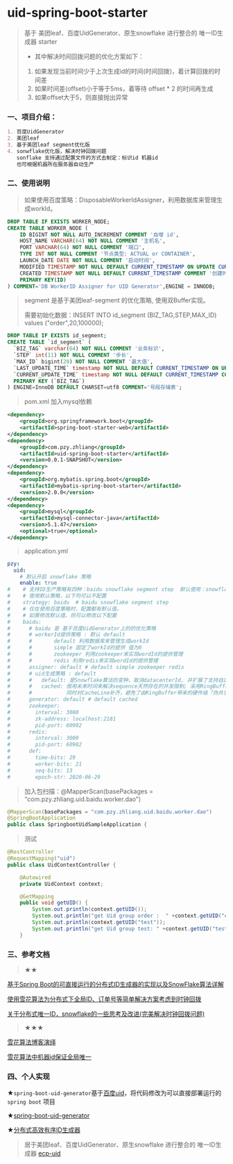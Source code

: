 # uid-spring-boot-starter
> 基于 美团leaf、百度UidGenerator、原生snowflake 进行整合的 唯一ID生成器 starter
>
> - 其中解决时间回拨问题的优化方案如下：
>  1. 如果发现当前时间少于上次生成id的时间(时间回拨)，着计算回拨的时间差
>  2. 如果时间差(offset)小于等于5ms，着等待 offset * 2 的时间再生成
>  3. 如果offset大于5，则直接抛出异常

### 一、项目介绍：
```markdown
1. 百度UidGenerator
2. 美团leaf
3. 基于美团leaf segment优化版
4. sonwflake优化版，解决时钟回拨问题
   sonflake 支持通过配置文件的方式去制定：标识id 机器id 
   也可根据机器所在服务器自动生产
```

### 二、使用说明
> 如果使用百度策略：DisposableWorkerIdAssigner，利用数据库来管理生成workId。
```sql
DROP TABLE IF EXISTS WORKER_NODE;
CREATE TABLE WORKER_NODE (
    ID BIGINT NOT NULL AUTO_INCREMENT COMMENT '自增 id',
    HOST_NAME VARCHAR(64) NOT NULL COMMENT '主机名',
    PORT VARCHAR(64) NOT NULL COMMENT '端口',
    TYPE INT NOT NULL COMMENT '节点类型: ACTUAL or CONTAINER',
    LAUNCH_DATE DATE NOT NULL COMMENT '启动时间',
    MODIFIED TIMESTAMP NOT NULL DEFAULT CURRENT_TIMESTAMP ON UPDATE CURRENT_TIMESTAMP COMMENT '修改时间',
    CREATED TIMESTAMP NOT NULL DEFAULT CURRENT_TIMESTAMP COMMENT '创建时间',
    PRIMARY KEY(ID)
) COMMENT='DB WorkerID Assigner for UID Generator',ENGINE = INNODB;
```
> segment 是基于美团leaf-segment 的优化策略, 使用双Buffer实现。
> 
> 需要初始化数据：INSERT INTO id_segment (BIZ_TAG,STEP,MAX_ID) values ("order",20,100000);
```sql
DROP TABLE IF EXISTS id_segment;
CREATE TABLE `id_segment` (
  `BIZ_TAG` varchar(64) NOT NULL COMMENT '业务标识',
  `STEP` int(11) NOT NULL COMMENT '步长',
  `MAX_ID` bigint(20) NOT NULL COMMENT '最大值',
  `LAST_UPDATE_TIME` timestamp NOT NULL DEFAULT CURRENT_TIMESTAMP ON UPDATE CURRENT_TIMESTAMP COMMENT '上次修改时间',
  `CURRENT_UPDATE_TIME` timestamp NOT NULL DEFAULT CURRENT_TIMESTAMP COMMENT '当前修改时间',
  PRIMARY KEY (`BIZ_TAG`)
) ENGINE=InnoDB DEFAULT CHARSET=utf8 COMMENT='号段存储表';
```

> pom.xml 加入mysql依赖
```xml
<dependency>
    <groupId>org.springframework.boot</groupId>
    <artifactId>spring-boot-starter-web</artifactId>
</dependency>
<dependency>
    <groupId>com.pzy.zhliang</groupId>
    <artifactId>uid-spring-boot-starter</artifactId>
    <version>0.0.1-SNAPSHOT</version>
</dependency>
<dependency>
    <groupId>org.mybatis.spring.boot</groupId>
    <artifactId>mybatis-spring-boot-starter</artifactId>
    <version>2.0.0</version>
</dependency>
<dependency>
    <groupId>mysql</groupId>
    <artifactId>mysql-connector-java</artifactId>
    <version>5.1.47</version>
    <optional>true</optional>
</dependency>
```
> application.yml 
```yaml
pzy:
  uid:
    # 默认开启 snowflake 策略
    enable: true
#    # 支持ID生产策略有四种：baidu snowflake segment step  默认使用：snowflake
#    # 使用默认策略，以下均可以不配置
#    strategy: baidu  # baidu snowflake segment step
#    # 仅在使用百度策略时，配置都有默认值。
#    # 如需修改默认值，则可以修改以下配置
#    baidu:
#      # baidu 是 基于百度UidGenerator上的的优化策略
#      # workerId提供策略 : 默认 default
#      #       default 利用数据库来管理生成workId 
#      #       simple 固定了workId的提供 值为0 
#      #       zookeeper 利用zookeeper来实现wordId的提供管理 
#      #       redis 利用redis来实现wordId的提供管理 
#      assigner: default # default simple zookeeper redis
#      # uid生成策略 : default
#      #   default: 是Snowflake算法的变种，取消datacenterId, 并扩展了支持自定义workerId位数和初始化策略
#      #   cached: 借用未来时间来解决sequence天然存在的并发限制; 采用RingBuffer来缓存已生成的UID, 并行化UID的生产和消费,
#      #           同时对CacheLine补齐，避免了由RingBuffer带来的硬件级「伪共享」问题. 最终单机QPS可达600万
#      generator: default # default cached
#      zookeeper:
#        interval: 3000
#        zk-address: localhost:2181
#        pid-port: 60982
#      redis:
#        interval: 3000
#        pid-port: 60982
#      def:
#        time-bits: 29
#        worker-bits: 21
#        seq-bits: 13
#        epoch-str: 2020-06-29
```

> 加入包扫描：@MapperScan(basePackages = "com.pzy.zhliang.uid.baidu.worker.dao")
```java
@MapperScan(basePackages = "com.pzy.zhliang.uid.baidu.worker.dao")
@SpringBootApplication
public class SpringbootUidSampleApplication {
```

> 测试
```java
@RestController
@RequestMapping("uid")
public class UidContextController {

    @Autowired
    private UidContext context;

    @GetMapping
    public void getUID() {
        System.out.println(context.getUID());
        System.out.println("get Uid group order :  " +context.getUID("order"));
        System.out.println(context.getUID("test"));
        System.out.println("get Uid group test: " +context.getUID("test"));
    }
```

### 三、参考文档

> ★★

[基于Spring Boot的可直接运行的分布式ID生成器的实现以及SnowFlake算法详解](https://www.cnblogs.com/csonezp/p/12088432.html)

[使用雪花算法为分布式下全局ID、订单号等简单解决方案考虑到时钟回拨](https://blog.csdn.net/ycb1689/article/details/89331634)

[关于分布式唯一ID，snowflake的一些思考及改进(完美解决时钟回拨问题)](https://blog.csdn.net/WGH100817/article/details/101719325)

> ★★★

[雪花算法博客演绎](https://blog.csdn.net/u011857851/category_9215381.html)

[雪花算法中机器id保证全局唯一](https://www.cnblogs.com/shanzhai/p/10500274.html)


### 四、个人实现
★`spring-boot-uid-generator`基于[百度uid](https://github.com/baidu/uid-generator)，将代码修改为可以直接部署运行的`spring boot` 项目

★[spring-boot-uid-generator](https://github.com/csonezp/spring-boot-uid-generator)

★[分布式高效有序ID生成器](http://git.oschina.net/yu120/sequence)

> 居于美团leaf、百度UidGenerator、原生snowflake 进行整合的 唯一ID生成器 
[ecp-uid](https://github.com/linhuaichuan/ecp-uid)
